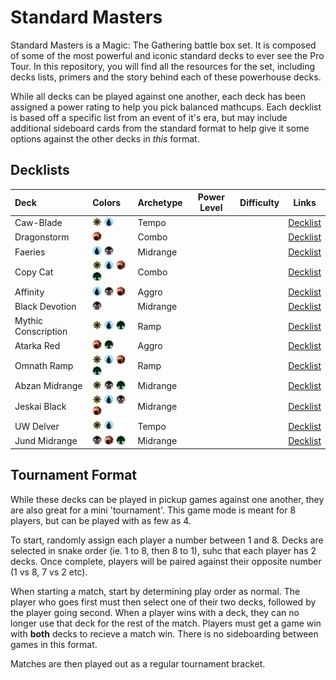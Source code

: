 # Standard Masters

Standard Masters is a Magic: The Gathering battle box set. It is composed of some of the most powerful and iconic standard decks to ever see the Pro Tour. In this repository, you will find all the resources for the set, including decks lists, primers and the story behind each of these powerhouse decks. 

While all decks can be played against one another, each deck has been assigned a power rating to help you pick balanced mathcups. Each decklist is based off a specific list from an event of it's era, but may include additional sideboard cards from the standard format to help give it some options against the other decks in _this_ format.

## Decklists

| Deck                | Colors                                                                  | Archetype | Power Level | Difficulty | Links   |
| :------------------ | :-----------------------------------------------------------------------| :-------- | ----------- | ---------- | ------- |
| Caw-Blade           | <img src="assets/W.svg" width="15"> <img src="assets/U.svg" width="15"> | Tempo     |             |            | [Decklist](/decks/caw-blade/decklist.dec) |
| Dragonstorm         | <img src="assets/R.svg" width="15">                                     | Combo     |             |            | [Decklist](/decks/dragon-storm/decklist.dec) |
| Faeries             | <img src="assets/U.svg" width="15"> <img src="assets/B.svg" width="15"> | Midrange  |             |            | [Decklist](/decks/faeries/decklist.dec) |
| Copy Cat            | <img src="assets/W.svg" width="15"> <img src="assets/U.svg" width="15"> <img src="assets/R.svg" width="15"> <img src="assets/G.svg" width="15"> | Combo  |             |            | [Decklist](/decks/copy-cat/decklist.dec) |
| Affinity            | <img src="assets/U.svg" width="15"> <img src="assets/B.svg" width="15"> <img src="assets/R.svg" width="15"> | Aggro |             |            | [Decklist](/decks/ravager-affinity/decklist.dec) |
| Black Devotion      | <img src="assets/B.svg" width="15">                                     | Midrange  |             |            | [Decklist](/decks/black-devotion/decklist.dec) |
| Mythic Conscription | <img src="assets/W.svg" width="15"> <img src="assets/U.svg" width="15"> <img src="assets/G.svg" width="15"> | Ramp |             |            | [Decklist](/decks/mythic-conscription/decklist.dec) |
| Atarka Red          | <img src="assets/R.svg" width="15"> <img src="assets/G.svg" width="15"> | Aggro     |             |            | [Decklist](/decks/atarka-red/decklist.dec) |
| Omnath Ramp         | <img src="assets/W.svg" width="15"> <img src="assets/U.svg" width="15"> <img src="assets/R.svg" width="15"> <img src="assets/G.svg" width="15"> | Ramp  |             |            | [Decklist](/decks/omnath-ramp/decklist.dec) |
| Abzan Midrange      | <img src="assets/W.svg" width="15"> <img src="assets/B.svg" width="15"> <img src="assets/G.svg" width="15"> | Midrange |             |            | [Decklist](/decks/abzan-midrange/decklist.dec) |
| Jeskai Black        | <img src="assets/W.svg" width="15"> <img src="assets/U.svg" width="15"> <img src="assets/B.svg" width="15"> <img src="assets/R.svg" width="15"> | Midrange |             |            | [Decklist](/decks/jeskai-black/decklist.dec) |
| UW Delver           | <img src="assets/W.svg" width="15"> <img src="assets/U.svg" width="15"> | Tempo     |             |            | [Decklist](/decks/uw-delver/decklist.dec) |
| Jund Midrange      | <img src="assets/B.svg" width="15"> <img src="assets/R.svg" width="15"> <img src="assets/G.svg" width="15"> | Midrange |             |            |[Decklist](/decks/jund-midrange/decklist.dec) | 

## Tournament Format

While these decks can be played in pickup games against one another, they are also great for a mini 'tournament'. This game mode is meant for 8 players, but can be played with as few as 4. 

To start, randomly assign each player a number between 1 and 8. Decks are selected in snake order (ie. 1 to 8, then 8 to 1), suhc that each player has 2 decks. Once complete, players will be paired against their opposite number (1 vs 8, 7 vs 2 etc).

When starting a match, start by determining play order as normal. The player who goes first must then select one of their two decks, followed by the player going second. When a player wins with a deck, they can no longer use that deck for the rest of the match. Players must get a game win with **both** decks to recieve a match win. There is no sideboarding between games in this format.

Matches are then played out as a regular tournament bracket.

